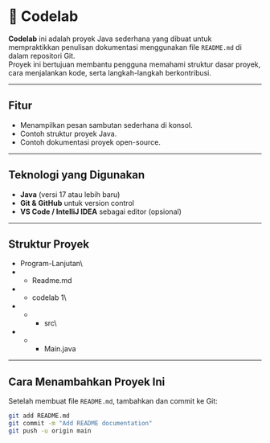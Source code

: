 # 📘 Codelab

**Codelab** ini adalah proyek Java sederhana yang dibuat untuk mempraktikkan penulisan dokumentasi menggunakan file `README.md` di dalam repositori Git.  
Proyek ini bertujuan membantu pengguna memahami struktur dasar proyek, cara menjalankan kode, serta langkah-langkah berkontribusi.

---

## Fitur
- Menampilkan pesan sambutan sederhana di konsol.
- Contoh struktur proyek Java.
- Contoh dokumentasi proyek open-source.

---

## Teknologi yang Digunakan
- **Java** (versi 17 atau lebih baru)
- **Git & GitHub** untuk version control
- **VS Code / IntelliJ IDEA** sebagai editor (opsional)

---

## Struktur Proyek
- Program-Lanjutan\
- - Readme.md
- - codelab 1\
- - - src\
- - - Main.java

---

## Cara Menambahkan Proyek Ini
Setelah membuat file `README.md`, tambahkan dan commit ke Git:

```bash
git add README.md
git commit -m "Add README documentation"
git push -u origin main
